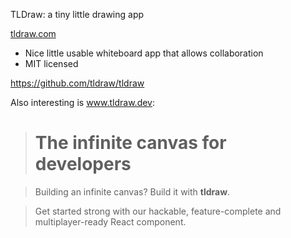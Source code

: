 TLDraw: a tiny little drawing app

[tldraw.com](tldraw.com)

- Nice little usable whiteboard app that allows collaboration
- MIT licensed

https://github.com/tldraw/tldraw

Also interesting is www.tldraw.dev:

> # The infinite canvas for developers

> Building an infinite canvas? Build it with **tldraw**.

> Get started strong with our hackable, feature-complete and multiplayer-ready React component.